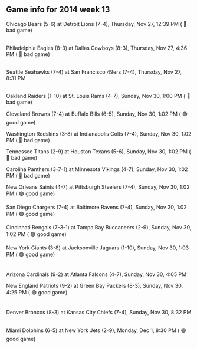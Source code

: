 ## Game info for 2014 week 13
Chicago Bears (5-6) at Detroit Lions (7-4), Thursday, Nov 27, 12:39 PM (	:red_circle: bad game)

<br/>Philadelphia Eagles (8-3) at Dallas Cowboys (8-3), Thursday, Nov 27, 4:36 PM (	:red_circle: bad game)

<br/>Seattle Seahawks (7-4) at San Francisco 49ers (7-4), Thursday, Nov 27, 8:31 PM

<br/>Oakland Raiders (1-10) at St. Louis Rams (4-7), Sunday, Nov 30, 1:00 PM (	:red_circle: bad game)

Cleveland Browns (7-4) at Buffalo Bills (6-5), Sunday, Nov 30, 1:02 PM (	:green_circle: good game)

Washington Redskins (3-8) at Indianapolis Colts (7-4), Sunday, Nov 30, 1:02 PM (	:red_circle: bad game)

Tennessee Titans (2-9) at Houston Texans (5-6), Sunday, Nov 30, 1:02 PM (	:red_circle: bad game)

Carolina Panthers (3-7-1) at Minnesota Vikings (4-7), Sunday, Nov 30, 1:02 PM (	:red_circle: bad game)

New Orleans Saints (4-7) at Pittsburgh Steelers (7-4), Sunday, Nov 30, 1:02 PM (	:green_circle: good game)

San Diego Chargers (7-4) at Baltimore Ravens (7-4), Sunday, Nov 30, 1:02 PM (	:green_circle: good game)

Cincinnati Bengals (7-3-1) at Tampa Bay Buccaneers (2-9), Sunday, Nov 30, 1:02 PM (	:green_circle: good game)

New York Giants (3-8) at Jacksonville Jaguars (1-10), Sunday, Nov 30, 1:03 PM (	:green_circle: good game)

<br/>Arizona Cardinals (9-2) at Atlanta Falcons (4-7), Sunday, Nov 30, 4:05 PM

New England Patriots (9-2) at Green Bay Packers (8-3), Sunday, Nov 30, 4:25 PM (	:green_circle: good game)

<br/>Denver Broncos (8-3) at Kansas City Chiefs (7-4), Sunday, Nov 30, 8:32 PM

<br/>Miami Dolphins (6-5) at New York Jets (2-9), Monday, Dec 1, 8:30 PM (	:green_circle: good game)

